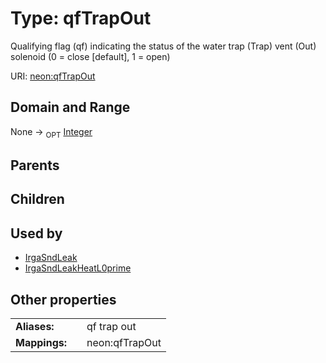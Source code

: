 
# Type: qfTrapOut


Qualifying flag (qf) indicating the status of the water trap (Trap) vent (Out) solenoid (0 = close [default], 1 = open)

URI: [neon:qfTrapOut](https://data.neonscience.org/qfTrapOut)


## Domain and Range

None ->  <sub>OPT</sub> [Integer](types/Integer.md)

## Parents


## Children


## Used by

 * [IrgaSndLeak](IrgaSndLeak.md)
 * [IrgaSndLeakHeatL0prime](IrgaSndLeakHeatL0prime.md)

## Other properties

|  |  |  |
| --- | --- | --- |
| **Aliases:** | | qf trap out |
| **Mappings:** | | neon:qfTrapOut |


